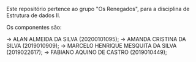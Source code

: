 Este repositório pertence ao grupo "Os Renegados", para a disciplina de Estrutura de dados II.

Os componentes são:

-> ALAN ALMEIDA DA SILVA (20200101095);
-> AMANDA CRISTINA DA SILVA (2019010909);
-> MARCELO HENRIQUE MESQUITA DA SILVA (2019022617);
-> FABIANO AQUINO DE CASTRO (2019010449);
